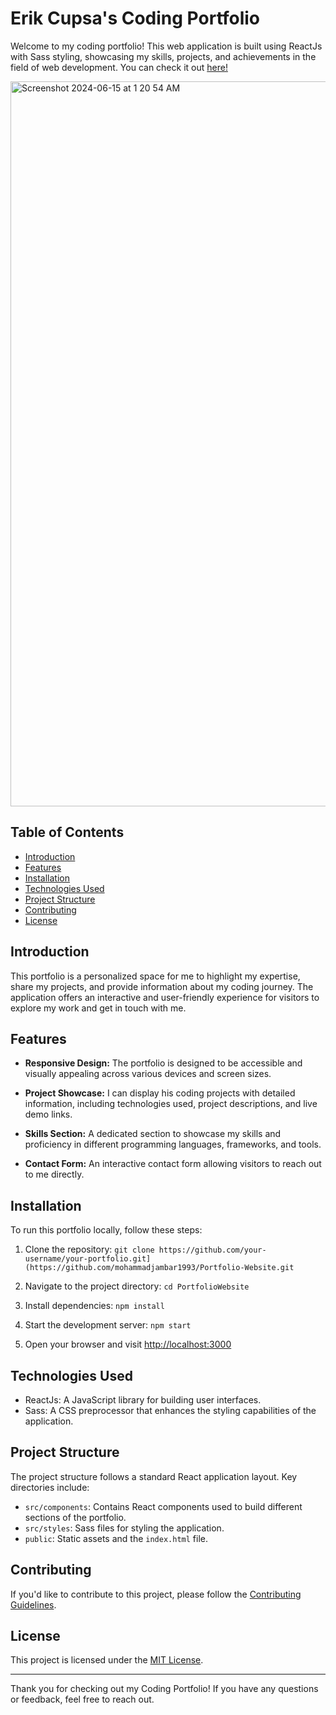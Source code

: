 # Erik Cupsa's Coding Portfolio

Welcome to my coding portfolio! This web application is built using ReactJs with Sass styling, showcasing my skills, projects, and achievements in the field of web development. You can check it out [here!]()

<img width="1160" alt="Screenshot 2024-06-15 at 1 20 54 AM" src="">




## Table of Contents

- [Introduction](#introduction)
- [Features](#features)
- [Installation](#installation)
- [Technologies Used](#technologies-used)
- [Project Structure](#project-structure)
- [Contributing](#contributing)
- [License](#license)

## Introduction

This portfolio is a personalized space for me to highlight my expertise, share my projects, and provide information about my coding journey. The application offers an interactive and user-friendly experience for visitors to explore my work and get in touch with me.

## Features

- **Responsive Design:** The portfolio is designed to be accessible and visually appealing across various devices and screen sizes.

- **Project Showcase:** I can display his coding projects with detailed information, including technologies used, project descriptions, and live demo links.

- **Skills Section:** A dedicated section to showcase my skills and proficiency in different programming languages, frameworks, and tools.

- **Contact Form:** An interactive contact form allowing visitors to reach out to me directly.

## Installation

To run this portfolio locally, follow these steps:

1. Clone the repository: `git clone https://github.com/your-username/your-portfolio.git](https://github.com/mohammadjambar1993/Portfolio-Website.git`

2. Navigate to the project directory: `cd PortfolioWebsite`

3. Install dependencies: `npm install`

4. Start the development server: `npm start`

5. Open your browser and visit [http://localhost:3000](http://localhost:3000)

## Technologies Used

- ReactJs: A JavaScript library for building user interfaces.
- Sass: A CSS preprocessor that enhances the styling capabilities of the application.

## Project Structure

The project structure follows a standard React application layout. Key directories include:

- `src/components`: Contains React components used to build different sections of the portfolio.
- `src/styles`: Sass files for styling the application.
- `public`: Static assets and the `index.html` file.

## Contributing

If you'd like to contribute to this project, please follow the [Contributing Guidelines](CONTRIBUTING.md).

## License

This project is licensed under the [MIT License](LICENSE).

---

Thank you for checking out my Coding Portfolio! If you have any questions or feedback, feel free to reach out.
